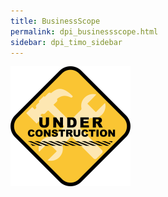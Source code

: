 ```yaml
---
title: BusinessScope
permalink: dpi_businessscope.html
sidebar: dpi_timo_sidebar
---
```


![](/images/dpi/underarbeide.png)